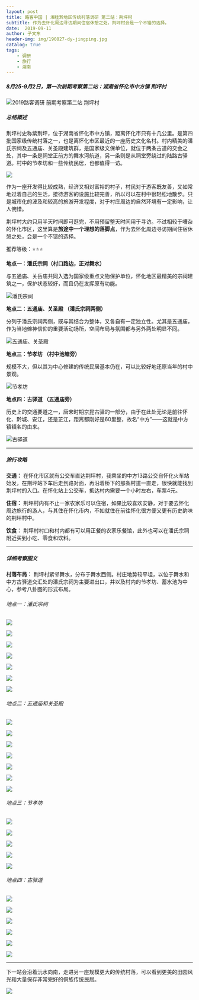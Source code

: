 ```yaml
---
layout: post
title: 路客中国 | 湘桂黔地区传统村落调研 第二站：荆坪村
subtitle: 作为去怀化周边寻访期间住宿休憩之处，荆坪村会是一个不错的选择。
date:  2019-09-11
author: 子文东
header-img: img/190827-dy-jingping.jpg
catalog: true
tags:
    - 调研
    - 旅行
    - 湖南
---
```


##### 8月25-9月2日，第一次前期考察第二站：湖南省怀化市中方镇 荆坪村
![2019路客调研 前期考察第二站 荆坪村](\img\190827-dy-jingping\01.jpg)

##### 总结概述

荆坪村史称紫荆坪，位于湖南省怀化市中方镇，距离怀化市只有十几公里。是第四批国家级传统村落之一，也是离怀化市区最近的一座历史文化名村。村内精美的潘氏宗祠及五通庙、关圣殿建筑群，是国家级文保单位，就位于两条古道的交会之处，其中一条是祠堂正前方的舞水河航道，另一条则是从祠堂旁绕过的陆路古驿道。村中的节孝坊和一些传统民居，也都值得一访。

![](\img\190827-dy-jingping\jingping-12.jpg)

作为一座开发得比较成熟，经济又相对富裕的村子，村民对于游客既友善，又如常地过着自己的生活，接待游客的设施比较完善，所以可以在村中很轻松地散步。只是城市化的波及和较高的旅游开发程度，对于村庄周边的自然环境有一定影响，让人惋惜。

荆坪村大约只用半天时间即可逛完，不用预留整天时间用于寻访。不过相较于嘈杂的怀化市区，这里算是**旅途中一个理想的落脚点**，作为去怀化周边寻访期间住宿休憩之处，会是一个不错的选择。

推荐等级：⭐⭐⭐

**地点一：潘氏宗祠（村口路边，正对舞水）**

与五通庙、关岳庙共同入选为国家级重点文物保护单位，怀化地区最精美的宗祠建筑之一，保护状态较好，而且仍在发挥原有功能。

![潘氏宗祠](\img\190827-dy-jingping\jingping-02.jpg)

**地点二：五通庙、关圣殿 （潘氏宗祠两侧）**

分列于潘氏宗祠两侧，既与其结合为整体，又各自有一定独立性。尤其是五通庙，作为当地傩神信仰的重要活动场所，空间布局与氛围都与另外两处明显不同。

![五通庙、关圣殿](\img\190827-dy-jingping\jingping-13.jpg)

**地点三：节孝坊 （村中池塘旁）**

规模不大，但以其为中心修建的传统民居基本仍在，可以比较好地还原当年的村中景观。

![节孝坊](\img\190827-dy-jingping\jingping-03.jpg)

**地点四：古驿道 （五通庙旁）**

历史上的交通要道之一，唐宋时期京昆古驿的一部分，由于在此处无论是前往怀化、黔城、安江，还是芷江，距离都刚好是60里整，故名“中方”——这就是中方镇镇名的由来。

![古驿道](\img\190827-dy-jingping\jingping-09.jpg)

---

##### 旅行攻略

**交通：** 在怀化市区就有公交车直达荆坪村，我乘坐的中方13路公交自怀化火车站始发，在荆坪站下车后走到路对面，再沿着桥下的那条村道一直走，很快就能找到荆坪村的入口。在怀化站上公交车，抵达村内需要一个小时左右，车票4元。

**住宿：** 荆坪村内有不止一家农家乐可以住宿，如果比较喜欢安静，对于要去怀化周边旅行的游人，与其住在怀化市内，不如就住在前往怀化很方便又更有历史韵味的荆坪村中。

**饮食：** 荆坪村村口和村内都有可以用正餐的农家乐餐馆，此外也可以在潘氏宗祠附近买到小吃、零食和饮料。

---

##### 详细考察图文

**村落布局：** 荆坪村紧邻舞水，分布于舞水西侧。村庄地势较平坦，以位于舞水和中方古驿道交汇处的潘氏宗祠为主要进出口，并以及村内的节孝坊、蓄水池为中心，参考八卦图的形式布局。

###### 地点一：潘氏宗祠

![](\img\190827-dy-jingping\jingping-05.jpg)

![](\img\190827-dy-jingping\jingping-31.jpg)

![](\img\190827-dy-jingping\jingping-32.jpg)

![](\img\190827-dy-jingping\jingping-14.jpg)

![](\img\190827-dy-jingping\jingping-08.jpg)

![](\img\190827-dy-jingping\jingping-07.jpg)

![](\img\190827-dy-jingping\jingping-06.jpg)

###### 地点二：五通庙和关圣殿

![](\img\190827-dy-jingping\jingping-16.jpg)

![](\img\190827-dy-jingping\jingping-11.jpg)

![](\img\190827-dy-jingping\jingping-17.jpg)

![](\img\190827-dy-jingping\jingping-19.jpg)

![](\img\190827-dy-jingping\jingping-18.jpg)

![](\img\190827-dy-jingping\jingping-20.jpg)

![](\img\190827-dy-jingping\jingping-10.jpg)

###### 地点三：节孝坊

![](\img\190827-dy-jingping\jingping-21.jpg)

![](\img\190827-dy-jingping\jingping-03.jpg)

![](\img\190827-dy-jingping\jingping-22.jpg)

![](\img\190827-dy-jingping\jingping-23.jpg)

![](\img\190827-dy-jingping\jingping-24.jpg)

###### 地点四：古驿道

![](\img\190827-dy-jingping\jingping-04-30.jpg)

![](\img\190827-dy-jingping\jingping-28.jpg)

![](\img\190827-dy-jingping\jingping-09.jpg)

![](\img\190827-dy-jingping\jingping-29.jpg)

![](\img\190827-dy-jingping\jingping-25.jpg)

![](\img\190827-dy-jingping\jingping-26.jpg)

---

下一站会沿着沅水向南，走进另一座规模更大的传统村落，可以看到更美的田园风光和大量保存非常完好的侗族传统民居。

![](\img\190825-dy-yuanling\wx-end.gif)​​​​

